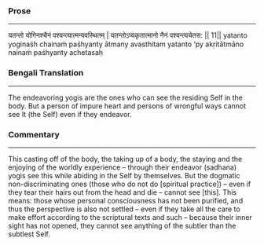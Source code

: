 ### Prose 
 --- 
यतन्तो योगिनश्चैनं पश्यन्त्यात्मन्यवस्थितम् |
यतन्तोऽप्यकृतात्मानो नैनं पश्यन्त्यचेतस: || 11||
yatanto yoginaśh chainaṁ paśhyanty ātmany avasthitam
yatanto ‘py akṛitātmāno nainaṁ paśhyanty achetasaḥ

### Bengali Translation 
 --- 
The endeavoring yogis are the ones who can see the residing Self in the body. But a person of impure heart and persons of wrongful ways cannot see It (the Self) even if they endeavor.

### Commentary 
 --- 
This casting off of the body, the taking up of a body, the staying and the enjoying of the worldly experience –  through their endeavor (sadhana) yogis see this while abiding in the Self by themselves. But the dogmatic non-discriminating ones (those who do not do [spiritual practice]) – even if they tear their hairs out from the head and die – cannot see [this]. This means: those whose personal consciousness has not been purified, and thus the perspective is also not settled – even if they take all the care to make effort according to the scriptural texts and such – because their inner sight has not opened, they cannot see anything of the subtler than the subtlest Self.